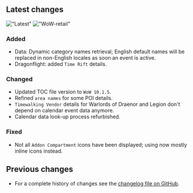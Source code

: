 ## Latest changes

[//]: <> (Rendered badges - Unfortunately most addon hosting websites do not support badges directly, but)
[//]: <> (fortunately GitHub renders them as images)

!["Latest"](https://camo.githubusercontent.com/eb3a04479207a21a0750ca6a54cb2733ee75b511ba866b327a250db7e77035d3/68747470733a2f2f696d672e736869656c64732e696f2f62616467652f7461672d76302e31372e302d696e666f726d6174696f6e616c3f6c6f676f3d476974487562266c6f676f436f6c6f723d6c6967687467726179 "Latest release") !["WoW-retail"](https://camo.githubusercontent.com/077f6a676e53c872c2aff71cd9d838971d0df35ae13a416ec0af7a5098d4a890/68747470733a2f2f696d672e736869656c64732e696f2f62616467652f576f572d2d72657461696c2d31302e312e352d6f72616e6765 "Supported game version")

### Added

- Data: Dynamic category names retrieval; English default names will be replaced in non-English locales as soon an event is active.
- Dragonflight: added `Time Rift` details.

### Changed

- Updated TOC file version to `WoW 10.1.5`.
- Refined `area names` for some POI details.
- `Timewalking Vendor` details for Warlords of Draenor and Legion don't depend on calendar event data anymore.
- Calendar data look-up process refurbished.

### Fixed

- Not all `Addon Compartment` icons have been displayed; using now mostly inline icons instead.
&nbsp;  

## Previous changes

- For a complete history of changes see the [changelog file on GitHub](https://github.com/erglo/mission-report-button-plus/blob/main/CHANGELOG.md "CHANGELOG.md").
